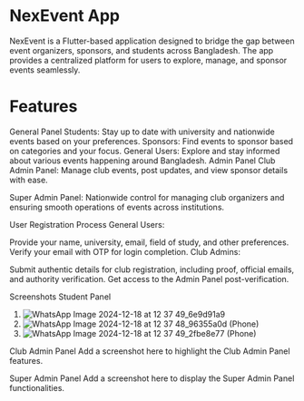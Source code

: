 # NexEvent App
NexEvent is a Flutter-based application designed to bridge the gap between event organizers, sponsors, and students across Bangladesh. The app provides a centralized platform for users to explore, manage, and sponsor events seamlessly.

# Features

General Panel
Students: Stay up to date with university and nationwide events based on your preferences.
Sponsors: Find events to sponsor based on categories and your focus.
General Users: Explore and stay informed about various events happening around Bangladesh.
Admin Panel
Club Admin Panel:
Manage club events, post updates, and view sponsor details with ease.

Super Admin Panel:
Nationwide control for managing club organizers and ensuring smooth operations of events across institutions.

User Registration Process
General Users:

Provide your name, university, email, field of study, and other preferences.
Verify your email with OTP for login completion.
Club Admins:

Submit authentic details for club registration, including proof, official emails, and authority verification.
Get access to the Admin Panel post-verification.


Screenshots
Student Panel
1. ![WhatsApp Image 2024-12-18 at 12 37 49_6e9d91a9](https://github.com/user-attachments/assets/76de333a-474f-427c-8c27-c785fb2d68e9)
2. ![WhatsApp Image 2024-12-18 at 12 37 48_96355a0d (Phone)](https://github.com/user-attachments/assets/66c48453-9806-47de-9b6e-5d2f224158e3)
3. ![WhatsApp Image 2024-12-18 at 12 37 49_2fbe8e77 (Phone)](https://github.com/user-attachments/assets/d7c8b438-2eb9-403e-8bd6-1c6fefa6b4fc)





Club Admin Panel
Add a screenshot here to highlight the Club Admin Panel features.

Super Admin Panel
Add a screenshot here to display the Super Admin Panel functionalities.
